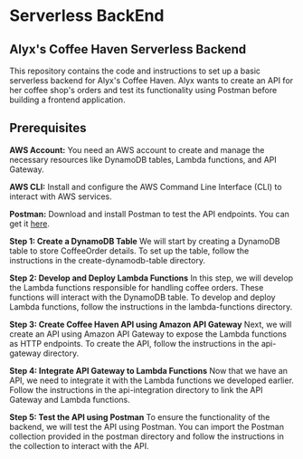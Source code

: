# **Serverless BackEnd**
## Alyx's Coffee Haven Serverless Backend

This repository contains the code and instructions to set up a basic serverless backend for Alyx's Coffee Haven. Alyx wants to create an API for her coffee shop's orders and test its functionality using Postman before building a frontend application.

## Prerequisites
**AWS Account:** You need an AWS account to create and manage the necessary resources like DynamoDB tables, Lambda functions, and API Gateway.

**AWS CLI:** Install and configure the AWS Command Line Interface (CLI) to interact with AWS services.

**Postman:** Download and install Postman to test the API endpoints. You can get it [here](https://www.postman.com/).

**Step 1: Create a DynamoDB Table**
We will start by creating a DynamoDB table to store CoffeeOrder details. To set up the table, follow the instructions in the create-dynamodb-table directory.

**Step 2: Develop and Deploy Lambda Functions**
In this step, we will develop the Lambda functions responsible for handling coffee orders. These functions will interact with the DynamoDB table. To develop and deploy Lambda functions, follow the instructions in the lambda-functions directory.

**Step 3: Create Coffee Haven API using Amazon API Gateway**
Next, we will create an API using Amazon API Gateway to expose the Lambda functions as HTTP endpoints. To create the API, follow the instructions in the api-gateway directory.

**Step 4: Integrate API Gateway to Lambda Functions**
Now that we have an API, we need to integrate it with the Lambda functions we developed earlier. Follow the instructions in the api-integration directory to link the API Gateway and Lambda functions.

**Step 5: Test the API using Postman**
To ensure the functionality of the backend, we will test the API using Postman. You can import the Postman collection provided in the postman directory and follow the instructions in the collection to interact with the API.
